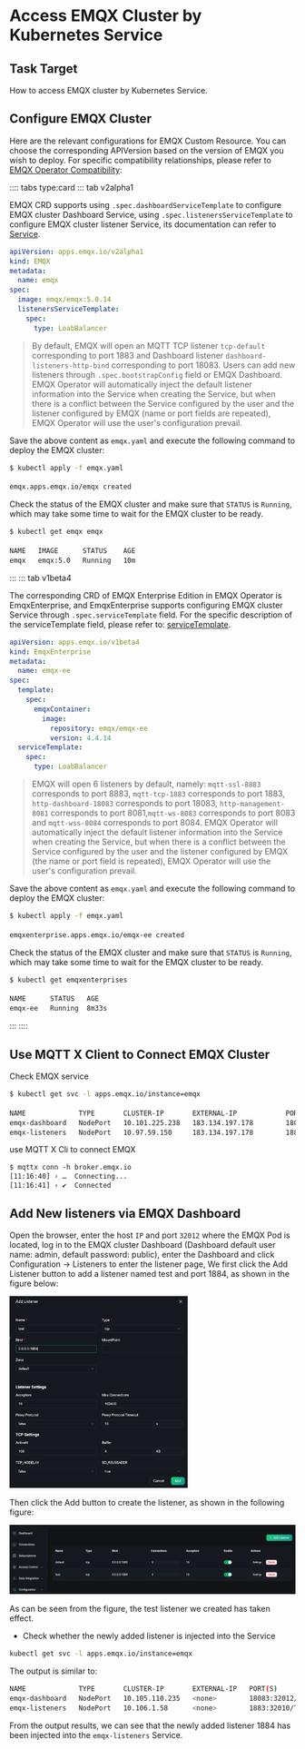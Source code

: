 # Access EMQX Cluster by Kubernetes Service

## Task Target

How to access EMQX cluster by Kubernetes Service. <!--I do not quite understand what is page is about-->

## Configure EMQX Cluster

Here are the relevant configurations for EMQX Custom Resource. You can choose the corresponding APIVersion based on the version of EMQX you wish to deploy. For specific compatibility relationships, please refer to [EMQX Operator Compatibility](../README.md):

:::: tabs type:card
::: tab v2alpha1

EMQX CRD supports using `.spec.dashboardServiceTemplate` to configure EMQX cluster Dashboard Service, using `.spec.listenersServiceTemplate` to configure EMQX cluster listener Service, its documentation can refer to [Service](https://github.com/emqx/emqx-operator/blob/main-2.1/docs/en_US/reference/v2alpha1-reference.md).

```yaml
apiVersion: apps.emqx.io/v2alpha1
kind: EMQX
metadata:
  name: emqx
spec:
  image: emqx/emqx:5.0.14
  listenersServiceTemplate:
    spec:
      type: LoabBalancer
```

> By default, EMQX will open an MQTT TCP listener `tcp-default` corresponding to port 1883 and Dashboard listener `dashboard-listeners-http-bind` corresponding to port 18083. Users can add new listeners through `.spec.bootstrapConfig` field or EMQX Dashboard. EMQX Operator will automatically inject the default listener information into the Service when creating the Service, but when there is a conflict between the Service configured by the user and the listener configured by EMQX (name or port fields are repeated), EMQX Operator will use the user's configuration prevail.

Save the above content as `emqx.yaml` and execute the following command to deploy the EMQX cluster:

```bash
$ kubectl apply -f emqx.yaml

emqx.apps.emqx.io/emqx created
```

Check the status of the EMQX cluster and make sure that `STATUS` is `Running`, which may take some time to wait for the EMQX cluster to be ready.

```bash
$ kubectl get emqx emqx

NAME   IMAGE      STATUS    AGE
emqx   emqx:5.0   Running   10m
```

:::
::: tab v1beta4

The corresponding CRD of EMQX Enterprise Edition in EMQX Operator is EmqxEnterprise, and EmqxEnterprise supports configuring EMQX cluster Service through `.spec.serviceTemplate` field. For the specific description of the serviceTemplate field, please refer to: [serviceTemplate](https://github.com/emqx/emqx-operator/blob/main-2.1/docs/en_US/reference/v1beta4-reference.md#servicetemplate).

```yaml
apiVersion: apps.emqx.io/v1beta4
kind: EmqxEnterprise
metadata:
  name: emqx-ee
spec:
  template:
    spec:
      emqxContainer:
        image:
          repository: emqx/emqx-ee
          version: 4.4.14
  serviceTemplate:
    spec:
      type: LoabBalancer 
```

> EMQX will open 6 listeners by default, namely: `mqtt-ssl-8883` corresponds to port 8883, `mqtt-tcp-1883` corresponds to port 1883, `http-dashboard-18083` corresponds to port 18083, `http-management-8081` corresponds to port 8081,`mqtt-ws-8083` corresponds to port 8083 and `mqtt-wss-8084` corresponds to port 8084. EMQX Operator will automatically inject the default listener information into the Service when creating the Service, but when there is a conflict between the Service configured by the user and the listener configured by EMQX (the name or port field is repeated), EMQX Operator will use the user's configuration prevail.

Save the above content as `emqx.yaml` and execute the following command to deploy the EMQX cluster:

```bash
$ kubectl apply -f emqx.yaml

emqxenterprise.apps.emqx.io/emqx-ee created
```

Check the status of the EMQX cluster and make sure that `STATUS` is `Running`, which may take some time to wait for the EMQX cluster to be ready.

```bash
$ kubectl get emqxenterprises

NAME      STATUS   AGE
emqx-ee   Running  8m33s
```

:::
::::

## Use MQTT X Client to Connect EMQX Cluster

Check EMQX service 

```bash
$ kubectl get svc -l apps.emqx.io/instance=emqx

NAME             TYPE       CLUSTER-IP       EXTERNAL-IP            PORT(S)                          AGE
emqx-dashboard   NodePort   10.101.225.238   183.134.197.178        18083:32012/TCP                  32s
emqx-listeners   NodePort   10.97.59.150     183.134.197.178        1883:32010/TCP                   10s
```

use MQTT X Cli to connect EMQX

```
$ mqttx conn -h broker.emqx.io
[11:16:40] › …  Connecting...
[11:16:41] › ✔  Connected
```

## Add New listeners via EMQX Dashboard

Open the browser, enter the host `IP` and port `32012` where the EMQX Pod is located, log in to the EMQX cluster Dashboard (Dashboard default user name: admin, default password: public), enter the Dashboard and click Configuration → Listeners to enter the listener page, We first click the Add Listener button to add a listener named test and port 1884, as shown in the figure below:

<img src="./assets/configure-service/emqx-add-listener.png" style="zoom: 33%;" />

Then click the Add button to create the listener, as shown in the following figure:

<img src="./assets/configure-service/emqx-listeners.png" style="zoom:50%;" />

As can be seen from the figure, the test listener we created has taken effect.

- Check whether the newly added listener is injected into the Service

```bash
kubectl get svc -l apps.emqx.io/instance=emqx
```

The output is similar to:

```bash
NAME             TYPE       CLUSTER-IP       EXTERNAL-IP   PORT(S)                                         AGE
emqx-dashboard   NodePort   10.105.110.235   <none>        18083:32012/TCP                                 13m
emqx-listeners   NodePort   10.106.1.58      <none>        1883:32010/TCP,14567:32011/UDP,1884:30763/TCP   12m
```

From the output results, we can see that the newly added listener 1884 has been injected into the `emqx-listeners` Service.
